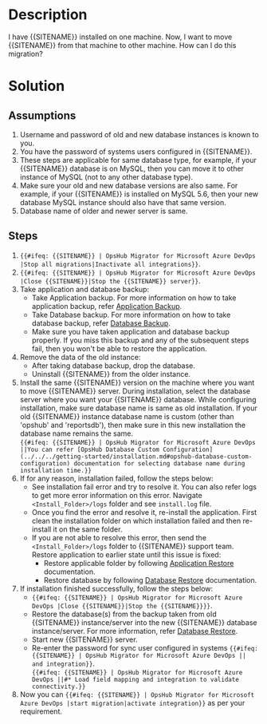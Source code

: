# Description

I have {{SITENAME}} installed on one machine. Now, I want to move {{SITENAME}} from that machine to other machine. How can I do this migration?

# Solution

## Assumptions

1. Username and password of old and new database instances is known to you.  
2. You have the password of systems users configured in {{SITENAME}}.  
3. These steps are applicable for same database type, for example, if your {{SITENAME}} database is on MySQL, then you can move it to other instance of MySQL (not to any other database type).  
4. Make sure your old and new database versions are also same. For example, if your {{SITENAME}} is installed on MySQL 5.6, then your new database MySQL instance should also have that same version.  
5. Database name of older and newer server is same.  

## Steps

1. `{{#ifeq: {{SITENAME}} | OpsHub Migrator for Microsoft Azure DevOps |Stop all migrations|Inactivate all integrations}}`.  
2. `{{#ifeq: {{SITENAME}} | OpsHub Migrator for Microsoft Azure DevOps |Close {{SITENAME}}|Stop the {{SITENAME}} server}}`.  
3. Take application and database backup:  
   * Take Application backup. For more information on how to take application backup, refer [Application Backup](../../../manage/upgrade/taking-application-backup.md#application-backup).  
   * Take Database backup. For more information on how to take database backup, refer [Database Backup](../../../manage/upgrade/taking-application-backup.md#database-backup).  
   * Make sure you have taken application and database backup properly. If you miss this backup and any of the subsequent steps fail, then you won't be able to restore the application.  
4. Remove the data of the old instance:  
   * After taking database backup, drop the database.  
   * Uninstall {{SITENAME}} from the older instance.  
5. Install the same {{SITENAME}} version on the machine where you want to move {{SITENAME}} server. During installation, select the database server where you want your {{SITENAME}} database. While configuring installation, make sure database name is same as old installation. If your old {{SITENAME}} instance database name is custom (other than 'opshub' and 'reportsdb'), then make sure in this new installation the database name remains the same.  
   `{{#ifeq: {{SITENAME}} | OpsHub Migrator for Microsoft Azure DevOps ||You can refer [OpsHub Database Custom Configuration](../../../getting-started/installation.md#opshub-database-custom-configuration) documentation for selecting database name during installation time.}}`  
6. If for any reason, installation failed, follow the steps below:  
   * See installation fail error and try to resolve it. You can also refer logs to get more error information on this error. Navigate `<Install_Folder>/logs` folder and see `install.log` file.  
   * Once you find the error and resolve it, re-install the application. First clean the installation folder on which installation failed and then re-install it on the same folder.  
   * If you are not able to resolve this error, then send the `<Install_Folder>/logs` folder to {{SITENAME}} support team. Restore application to earlier state until this issue is fixed:  
     * Restore applicable folder by following [Application Restore](../../../manage/upgrade/taking-application-backup.md#application-restore) documentation.  
     * Restore database by following [Database Restore](../../../manage/upgrade/taking-application-backup.md#database-restore) documentation.  
7. If installation finished successfully, follow the steps below:  
   * `{{#ifeq: {{SITENAME}} | OpsHub Migrator for Microsoft Azure DevOps |Close {{SITENAME}}|Stop the {{SITENAME}}}}`.  
   * Restore the database(s) from the backup taken from old {{SITENAME}} instance/server into the new {{SITENAME}} database instance/server. For more information, refer [Database Restore](../../../manage/upgrade/taking-application-backup.md#database-restore).  
   * Start new {{SITENAME}} server.  
   * Re-enter the password for sync user configured in systems `{{#ifeq: {{SITENAME}} | OpsHub Migrator for Microsoft Azure DevOps || and integration}}`.  
   `{{#ifeq: {{SITENAME}} | OpsHub Migrator for Microsoft Azure DevOps ||#* Load field mapping and integration to validate connectivity.}}`  
8. Now you can `{{#ifeq: {{SITENAME}} | OpsHub Migrator for Microsoft Azure DevOps |start migration|activate integration}}` as per your requirement.
